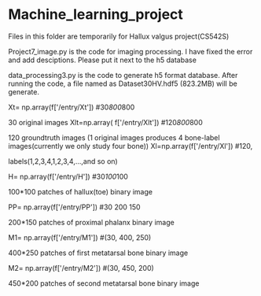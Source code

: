 # Machine_learning_project

Files in this folder are temporarily for Hallux valgus project(CS542S)

Project7_image.py is the code for imaging processing. I have fixed the error and add desciptions. Please put it next to the h5 database

data_processing3.py is the code to generate h5 format database. After running the code, a file named as Dataset30HV.hdf5 (823.2MB) will be generate. 

Xt= np.array(f['/entry/Xt'])   #30*800*800

   30 original images
Xlt=np.array( f['/entry/Xlt'])   #120*800*800

   120 groundtruth images (1 original images produces 4 bone-label images(currently we only study four bone))
Xl=np.array(f['/entry/Xl'])    #120,

   labels(1,2,3,4,1,2,3,4,...,and so on)  
   
H= np.array(f['/entry/H'])     #30*100*100

   100*100 patches of hallux(toe) binary image
   
PP= np.array(f['/entry/PP'])   #30 200 150

   200*150 patches of proximal phalanx binary image
   
M1= np.array(f['/entry/M1'])    #(30, 400, 250)

   400*250 patches of first metatarsal bone binary image
   
M2= np.array(f['/entry/M2'])    #(30, 450, 200)

   450*200 patches of second metatarsal bone binary image
